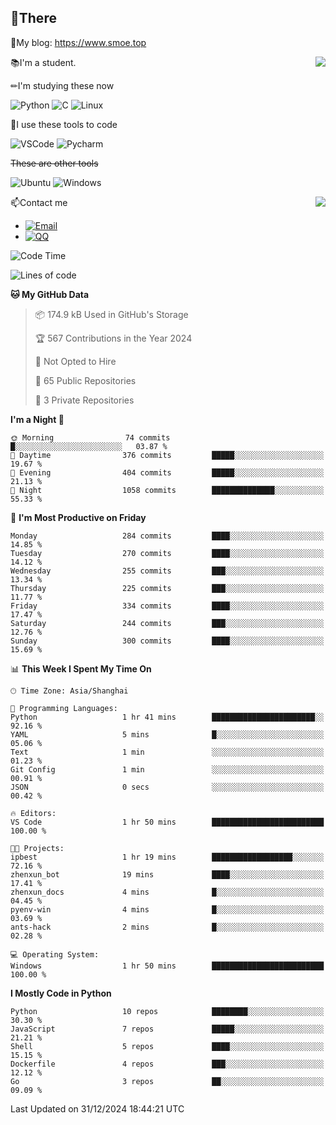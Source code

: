 
## 👏There

📰My blog: https://www.smoe.top

<img align="right" src="https://github-readme-stats.vercel.app/api/top-langs/?username=AkashiCoin"/>


📚I'm a student.

✏I'm studying these now

![Python](https://img.shields.io/badge/-Python-blue?style=flat-square&logo=Python&logoColor=fff)
![C](https://img.shields.io/badge/-C-585858?style=flat-square&logo=C&logoColor=fff)
![Linux](https://img.shields.io/badge/-Linux-black?style=flat-square&logo=Linux&logoColor=fff)

🔨I use these tools to code

![VSCode](https://img.shields.io/badge/-VSCode-blue?style=flat-square&logo=visualstudiocode&logoColor=fff)
![Pycharm](https://img.shields.io/badge/-Pycharm-green?style=flat-square&logo=pycharm&logoColor=fff)

 ~~These are other tools~~

![Ubuntu](https://img.shields.io/badge/-Ubuntu-orange?style=flat-square&logo=Ubuntu&logoColor=fff)
![Windows](https://img.shields.io/badge/-Windows-blue?style=flat-square&logo=Windows&logoColor=fff)

<img align="right" src="https://github-readme-stats.vercel.app/api?username=AkashiCoin" />


📫Contact me

* [![Email](https://img.shields.io/badge/Email-l1040186796@gmail.com-1?style=social&logoColor=fff)](mailto:l1040186796@gmail.com)
* [![QQ](https://img.shields.io/badge/QQ-1040186796-1?style=social&logoColor=fff)](tencent://AddContact/?fromId=45&fromSubId=1&subcmd=all&uin=1040186796&website=www.oicqzone.com)

<!--START_SECTION:waka-->
![Code Time](http://img.shields.io/badge/Code%20Time-1%2C372%20hrs%2050%20mins-blue)

![Lines of code](https://img.shields.io/badge/From%20Hello%20World%20I%27ve%20Written-361.7%20thousand%20lines%20of%20code-blue)

**🐱 My GitHub Data** 

> 📦 174.9 kB Used in GitHub's Storage 
 > 
> 🏆 567 Contributions in the Year 2024
 > 
> 🚫 Not Opted to Hire
 > 
> 📜 65 Public Repositories 
 > 
> 🔑 3 Private Repositories 
 > 
**I'm a Night 🦉** 

```text
🌞 Morning                74 commits          █░░░░░░░░░░░░░░░░░░░░░░░░   03.87 % 
🌆 Daytime                376 commits         █████░░░░░░░░░░░░░░░░░░░░   19.67 % 
🌃 Evening                404 commits         █████░░░░░░░░░░░░░░░░░░░░   21.13 % 
🌙 Night                  1058 commits        ██████████████░░░░░░░░░░░   55.33 % 
```
📅 **I'm Most Productive on Friday** 

```text
Monday                   284 commits         ████░░░░░░░░░░░░░░░░░░░░░   14.85 % 
Tuesday                  270 commits         ████░░░░░░░░░░░░░░░░░░░░░   14.12 % 
Wednesday                255 commits         ███░░░░░░░░░░░░░░░░░░░░░░   13.34 % 
Thursday                 225 commits         ███░░░░░░░░░░░░░░░░░░░░░░   11.77 % 
Friday                   334 commits         ████░░░░░░░░░░░░░░░░░░░░░   17.47 % 
Saturday                 244 commits         ███░░░░░░░░░░░░░░░░░░░░░░   12.76 % 
Sunday                   300 commits         ████░░░░░░░░░░░░░░░░░░░░░   15.69 % 
```


📊 **This Week I Spent My Time On** 

```text
🕑︎ Time Zone: Asia/Shanghai

💬 Programming Languages: 
Python                   1 hr 41 mins        ███████████████████████░░   92.16 % 
YAML                     5 mins              █░░░░░░░░░░░░░░░░░░░░░░░░   05.06 % 
Text                     1 min               ░░░░░░░░░░░░░░░░░░░░░░░░░   01.23 % 
Git Config               1 min               ░░░░░░░░░░░░░░░░░░░░░░░░░   00.91 % 
JSON                     0 secs              ░░░░░░░░░░░░░░░░░░░░░░░░░   00.42 % 

🔥 Editors: 
VS Code                  1 hr 50 mins        █████████████████████████   100.00 % 

🐱‍💻 Projects: 
ipbest                   1 hr 19 mins        ██████████████████░░░░░░░   72.16 % 
zhenxun_bot              19 mins             ████░░░░░░░░░░░░░░░░░░░░░   17.41 % 
zhenxun_docs             4 mins              █░░░░░░░░░░░░░░░░░░░░░░░░   04.45 % 
pyenv-win                4 mins              █░░░░░░░░░░░░░░░░░░░░░░░░   03.69 % 
ants-hack                2 mins              █░░░░░░░░░░░░░░░░░░░░░░░░   02.28 % 

💻 Operating System: 
Windows                  1 hr 50 mins        █████████████████████████   100.00 % 
```

**I Mostly Code in Python** 

```text
Python                   10 repos            ████████░░░░░░░░░░░░░░░░░   30.30 % 
JavaScript               7 repos             █████░░░░░░░░░░░░░░░░░░░░   21.21 % 
Shell                    5 repos             ████░░░░░░░░░░░░░░░░░░░░░   15.15 % 
Dockerfile               4 repos             ███░░░░░░░░░░░░░░░░░░░░░░   12.12 % 
Go                       3 repos             ██░░░░░░░░░░░░░░░░░░░░░░░   09.09 % 
```




 Last Updated on 31/12/2024 18:44:21 UTC
<!--END_SECTION:waka-->
